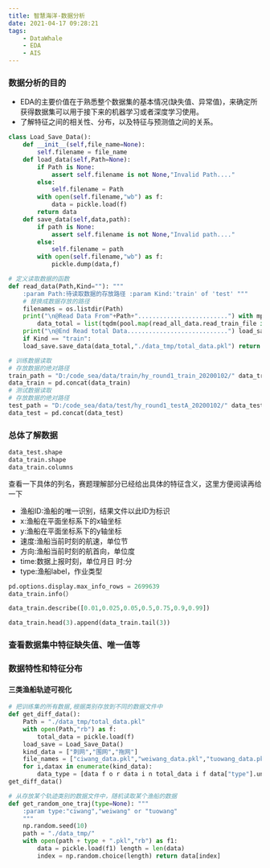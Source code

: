 ```yaml
---
title: 智慧海洋-数据分析
date: 2021-04-17 09:28:21
tags: 
    - DataWhale
    - EDA
    - AIS
---
```


### 数据分析的目的

* EDA的主要价值在于熟悉整个数据集的基本情况(缺失值、异常值)，来确定所获得数据集可以用于接下来的机器学习或者深度学习使用。
* 了解特征之间的相关性、分布，以及特征与预测值之间的关系。

``` python
class Load_Save_Data():
    def __init__(self,file_name=None):
        self.filename = file_name
    def load_data(self,Path=None): 
        if Path is None:
            assert self.filename is not None,"Invalid Path...." 
        else:
            self.filename = Path
        with open(self.filename,"wb") as f:
            data = pickle.load(f) 
        return data
    def save_data(self,data,path): 
        if path is None:
            assert self.filename is not None,"Invalid path...." 
        else:
            self.filename = path
        with open(self.filename,"wb") as f:
            pickle.dump(data,f)
```
``` python
# 定义读取数据的函数
def read_data(Path,Kind=""): """
    :param Path:待读取数据的存放路径 :param Kind:'train' of 'test' """
    # 替换成数据存放的路径
    filenames = os.listdir(Path)
    print("\n@Read Data From"+Path+".........................") with mp.Pool(processes=mp.cpu_count()) as pool:
        data_total = list(tqdm(pool.map(read_all_data.read_train_file if Kind == "train" else read_all_data.read_test_file,filenames),total= len(filenames
    print("\n@End Read total Data............................") load_save = Load_Save_Data()
    if Kind == "train":
    load_save.save_data(data_total,"./data_tmp/total_data.pkl") return data_total
```
```python
# 训练数据读取
# 存放数据的绝对路径
train_path = "D:/code_sea/data/train/hy_round1_train_20200102/" data_train = read_data(train_path,Kind="train")
data_train = pd.concat(data_train)
# 测试数据读取
# 存放数据的绝对路径
test_path = "D:/code_sea/data/test/hy_round1_testA_20200102/" data_test = read_data(test_path,Kind="test")
data_test = pd.concat(data_test)
```
### 总体了解数据
```python
data_test.shape
data_train.shape
data_train.columns
```
查看一下具体的列名，赛题理解部分已经给出具体的特征含义，这里方便阅读再给一下

* 渔船ID:渔船的唯一识别，结果文件以此ID为标识 
* x:渔船在平面坐标系下的x轴坐标 
* y:渔船在平面坐标系下的y轴坐标 
* 速度:渔船当前时刻的航速，单位节 
* 方向:渔船当前时刻的航首向，单位度 
* time:数据上报时刻，单位月日 时:分 
* type:渔船label，作业类型
```python
pd.options.display.max_info_rows = 2699639 
data_train.info(）
```
```python
data_train.describe([0.01,0.025,0.05,0.5,0.75,0.9,0.99])
```
```python
data_train.head(3).append(data_train.tail(3))
```
### 查看数据集中特征缺失值、唯一值等

### 数据特性和特征分布
#### 三类渔船轨迹可视化

```python
# 把训练集的所有数据,根据类别存放到不同的数据文件中
def get_diff_data():
    Path = "./data_tmp/total_data.pkl" 
    with open(Path,"rb") as f:
        total_data = pickle.load(f) 
    load_save = Load_Save_Data()
    kind_data = ["刺网","围网","拖网"]
    file_names = ["ciwang_data.pkl","weiwang_data.pkl","tuowang_data.pkl"] 
    for i,datax in enumerate(kind_data):
        data_type = [data f o r data i n total_data i f data["type"].unique()[0] = = datax] load_save.save_data(data_type,"./data_tmp/" + file_names[i])
get_diff_data()
```
```python
# 从存放某个轨迹类别的数据文件中，随机读取某个渔船的数据
def get_random_one_traj(type=None): """
    :param type:"ciwang","weiwang" or "tuowang"
    """
    np.random.seed(10)
    path = "./data_tmp/"
    with open(path + type + ".pkl","rb") as f1:
        data = pickle.load(f1) length = len(data)
        index = np.random.choice(length) return data[index]
```